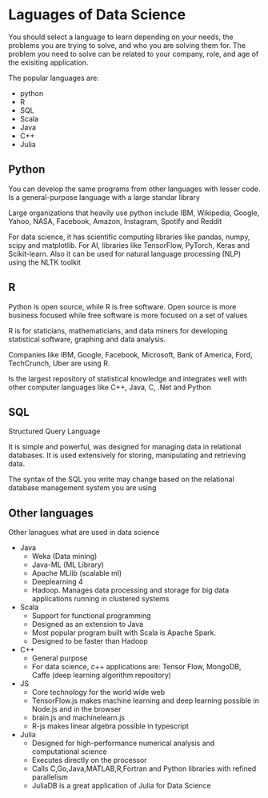 # Laguages of Data Science

You should select a language to learn depending on your needs, the problems you are trying to solve, and who you are solving them for. The problem you need to solve can be related to your company, role, and age of the exisiting application.

The popular languages are:

- python
- R
- SQL
- Scala
- Java
- C++
- Julia

## Python

You can develop the same programs from other languages with lesser code. Is a general-purpose language with a large standar library

Large organizations that heavily use python include IBM, Wikipedia, Google, Yahoo, NASA, Facebook, Amazon, Instagram, Spotify and Reddit

For data science, it has scientific computing libraries like pandas, numpy, scipy and matplotlib. For AI, libraries like TensorFlow, PyTorch, Keras and Scikit-learn. Also it can be used for natural language processing (NLP) using the NLTK toolkit


## R

Python is open source, while R is free software. Open source is more business focused while free software is more focused on a set of values

R is for staticians, mathematicians, and data miners for developing statistical software, graphing and data analysis. 

Companies like IBM, Google, Facebook, Microsoft, Bank of America, Ford, TechCrunch, Uber are using R.

Is the largest repository of statistical knowledge and integrates well with other computer languages like C++, Java, C, .Net and Python


## SQL

Structured Query Language

It is simple and powerful, was designed for managing data in relational databases. It is used extensively for storing, manipulating and retrieving data.

The syntax of the SQL you write may change based on the relational database management system you are using


## Other languages

Other lanagues what are used in data science

- Java
  - Weka (Data mining)
  - Java-ML (ML Library)
  - Apache MLlib (scalable ml)
  - Deeplearning 4
  - Hadoop. Manages data processing and storage for big data applications running in clustered systems
- Scala
  - Support for functional programming
  - Designed as an extension to Java
  - Most popular program built with Scala is Apache Spark. 
  - Designed to be faster than Hadoop
- C++
  - General purpose
  - For data science, c++ applications are: Tensor Flow, MongoDB, Caffe (deep learning algorithm repository)
- JS
  - Core technology for the world wide web
  - TensorFlow.js makes machine learning and deep learning possible in Node.js and in the browser
  - brain.js and machinelearn.js
  - R-js makes linear algebra possible in typescript
- Julia
  - Designed for high-performance numerical analysis and computational science
  - Executes directly on the processor
  - Calls C,Go,Java,MATLAB,R,Fortran and Python libraries with refined parallelism
  - JuliaDB is a great application of Julia for Data Science